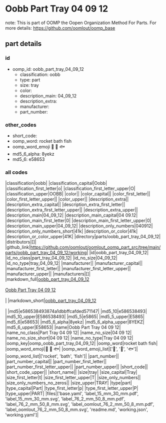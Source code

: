 # Oobb Part Tray 04 09 12  

note: This is part of OOMP the Oopen Organization Method For Parts. For more details: https://github.com/oomlout/oomp_base

##  part details





### id
* oomp_id: oobb_part_tray_04_09_12
  * classification: oobb
  * type: part
  * size: tray
  * color: 
  * description_main: 04_09_12
  * description_extra: 
  * manufacturer: 
  * part_number: 

### other_codes
* short_code: 
* oomp_word: rocket bath fish
* oomp_word_emoji :rocket: :bath: :fish:
* md5_6_alpha: 8yekz
* md5_6: e58653

### all codes 
|classification|oobb|
|classification_capital|Oobb|
|classification_first_letter|o|
|classification_first_letter_upper|O|
|classification_upper|OOBB|
|color||
|color_capital||
|color_first_letter||
|color_first_letter_upper||
|color_upper||
|description_extra||
|description_extra_capital||
|description_extra_first_letter||
|description_extra_first_letter_upper||
|description_extra_upper||
|description_main|04_09_12|
|description_main_capital|04 09.12|
|description_main_first_letter|0|
|description_main_first_letter_upper|0|
|description_main_upper|04_09_12|
|description_only_numbers|040912|
|description_only_numbers_short|41k|
|description_or_color|41k|
|description_or_color_upper|41K|
|directory|parts/oobb_part_tray_04_09_12|
|distributors|[]|
|github_link|https://github.com/oomlout/oomlout_oomp_part_src/tree/main/parts/oobb_part_tray_04_09_12/working|
|id|oobb_part_tray_04_09_12|
|id_no_class|part_tray_04_09_12|
|id_no_size|04_09_12|
|id_no_type|tray_04_09_12|
|manufacturer||
|manufacturer_capital||
|manufacturer_first_letter||
|manufacturer_first_letter_upper||
|manufacturer_upper||
|manufacturers|[]|
|markdown_full|[oobb_part_tray_04_09_12](https://github.com/oomlout/oomlout_oomp_part_src/tree/main/parts/oobb_part_tray_04_09_12/working)<br>[](https://github.com/oomlout/oomlout_oomp_part_src/tree/main/parts/oobb_part_tray_04_09_12/working)<br>[Oobb Part Tray 04 09 12](https://github.com/oomlout/oomlout_oomp_part_src/tree/main/parts/oobb_part_tray_04_09_12/working)<br><br>|
|markdown_short|[oobb_part_tray_04_09_12](https://github.com/oomlout/oomlout_oomp_part_src/tree/main/parts/oobb_part_tray_04_09_12/working)<br><br>|
|md5|e586538493874a1dbbffcafded571147|
|md5_10|e586538493|
|md5_10_upper|E586538493|
|md5_5|e5865|
|md5_5_upper|E5865|
|md5_6|e58653|
|md5_6_alpha|8yekz|
|md5_6_alpha_upper|8YEKZ|
|md5_6_upper|E58653|
|name|Oobb Part Tray 04 09 12|
|name_no_class|Part Tray 04 09 12|
|name_no_size|04 09 12|
|name_no_size_short|04 09 12|
|name_no_type|Tray 04 09 12|
|oomp_key|oomp_oobb_part_tray_04_09_12|
|oomp_word|rocket bath fish|
|oomp_word_emoji|:rocket: :bath: :fish:|
|oomp_word_emoji_list|[':rocket:', ':bath:', ':fish:']|
|oomp_word_list|['rocket', 'bath', 'fish']|
|part_number||
|part_number_capital||
|part_number_first_letter||
|part_number_first_letter_upper||
|part_number_upper||
|short_code||
|short_code_upper||
|short_name||
|size|tray|
|size_capital|Tray|
|size_first_letter|t|
|size_first_letter_upper|T|
|size_only_numbers||
|size_only_numbers_no_zeros||
|size_upper|TRAY|
|type|part|
|type_capital|Part|
|type_first_letter|p|
|type_first_letter_upper|P|
|type_upper|PART|
|files|['base.yaml', 'label_15_mm_30_mm.pdf', 'label_15_mm_30_mm.svg', 'label_76_2_mm_50_8_mm.pdf', 'label_76_2_mm_50_8_mm.svg', 'label_oomlout_76_2_mm_50_8_mm.pdf', 'label_oomlout_76_2_mm_50_8_mm.svg', 'readme.md', 'working.json', 'working.yaml']|
